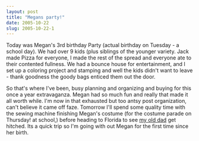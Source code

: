 ```yaml
---
layout: post
title: "Megans party!"
date: 2005-10-22
slug: 2005-10-22-1
---
```


Today was Megan&apos;s 3rd birthday Party (actual birthday on Tuesday - a school day).  We had over 9 kids (plus siblings of the younger variety.  Jack made Pizza for everyone, I made the rest of the spread and everyone ate to their contented fullness.  We had a bounce house for entertainment, and I set up a coloring project and stamping and well the kids didn&apos;t want to leave - thank goodness the goody bags enticed them out the door.

So that&apos;s where I&apos;ve been, busy planning and organizing and buying for this once a year extravaganza.  Megan had so much fun and really that made it all worth while.   I&apos;m now in that exhausted but too antsy post organization, can&apos;t believe it came off faze.  Tomorrow I&apos;ll spend some quality time with the sewing machine finishing Megan&apos;s costume (for the costume parade on Thursday! at school,) before heading to Florida to see  [my old dad](http://www.muttmansion.com/dd)  get hitched.  Its a quick trip so I&apos;m going with out Megan for the first time since her birth. 


